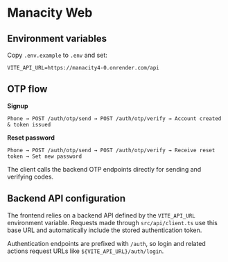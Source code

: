 # Manacity Web

## Environment variables

Copy `.env.example` to `.env` and set:

```
VITE_API_URL=https://manacity4-0.onrender.com/api
```

## OTP flow

**Signup**

```
Phone → POST /auth/otp/send → POST /auth/otp/verify → Account created & token issued
```

**Reset password**

```
Phone → POST /auth/otp/send → POST /auth/otp/verify → Receive reset token → Set new password
```

The client calls the backend OTP endpoints directly for sending and verifying codes.

## Backend API configuration

The frontend relies on a backend API defined by the `VITE_API_URL` environment variable. Requests made through `src/api/client.ts` use this base URL and automatically include the stored authentication token.

Authentication endpoints are prefixed with `/auth`, so login and related actions request URLs like `${VITE_API_URL}/auth/login`.
